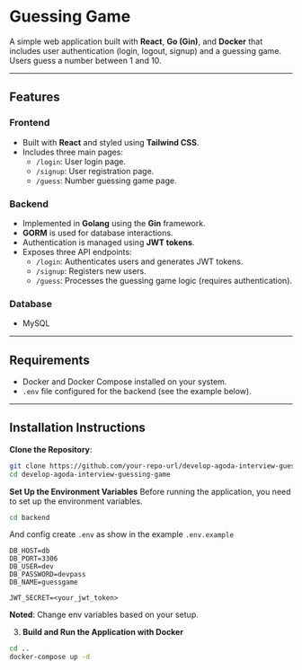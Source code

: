 # Guessing Game

A simple web application built with **React**, **Go (Gin)**, and **Docker** that includes user authentication (login, logout, signup) and a guessing game. Users guess a number between 1 and 10.

---

## Features

### Frontend
- Built with **React** and styled using **Tailwind CSS**.
- Includes three main pages:
  - `/login`: User login page.
  - `/signup`: User registration page.
  - `/guess`: Number guessing game page.

### Backend
- Implemented in **Golang** using the **Gin** framework.
- **GORM** is used for database interactions.
- Authentication is managed using **JWT tokens**.
- Exposes three API endpoints:
  - `/login`: Authenticates users and generates JWT tokens.
  - `/signup`: Registers new users.
  - `/guess`: Processes the guessing game logic (requires authentication).

### Database
- MySQL

---

## Requirements
- Docker and Docker Compose installed on your system.
- `.env` file configured for the backend (see the example below).

---

## Installation Instructions

**Clone the Repository**:
 ```bash
 git clone https://github.com/your-repo-url/develop-agoda-interview-guessing-game.git
 cd develop-agoda-interview-guessing-game
 ```

**Set Up the Environment Variables**
Before running the application, you need to set up the environment variables.

```bash
cd backend
```

And config create `.env` as show in the example `.env.example`

```
DB_HOST=db
DB_PORT=3306
DB_USER=dev
DB_PASSWORD=devpass
DB_NAME=guessgame

JWT_SECRET=<your_jwt_token>
```
  **Noted**: Change env variables based on your setup.

3. **Build and Run the Application with Docker**
```bash
cd ..
docker-compose up -d
```
